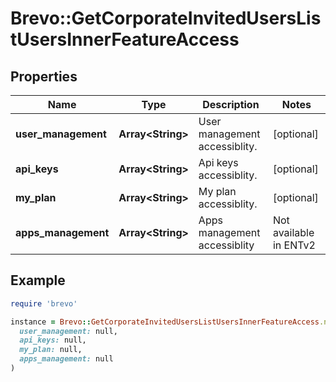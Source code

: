 # Brevo::GetCorporateInvitedUsersListUsersInnerFeatureAccess

## Properties

| Name | Type | Description | Notes |
| ---- | ---- | ----------- | ----- |
| **user_management** | **Array&lt;String&gt;** | User management accessiblity. | [optional] |
| **api_keys** | **Array&lt;String&gt;** | Api keys accessiblity. | [optional] |
| **my_plan** | **Array&lt;String&gt;** | My plan accessiblity. | [optional] |
| **apps_management** | **Array&lt;String&gt;** | Apps management accessiblity | Not available in ENTv2 | [optional] |

## Example

```ruby
require 'brevo'

instance = Brevo::GetCorporateInvitedUsersListUsersInnerFeatureAccess.new(
  user_management: null,
  api_keys: null,
  my_plan: null,
  apps_management: null
)
```

